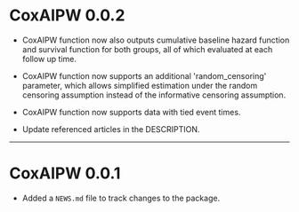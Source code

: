 # CoxAIPW 0.0.2

- CoxAIPW function now also outputs cumulative baseline hazard function and survival function for both groups, all of which evaluated at each follow up time.

- CoxAIPW function now supports an additional 'random_censoring' parameter, which allows simplified estimation under the random censoring assumption instead of the informative censoring assumption.

- CoxAIPW function now supports data with tied event times.

- Update referenced articles in the DESCRIPTION.

---


# CoxAIPW 0.0.1

* Added a `NEWS.md` file to track changes to the package.
